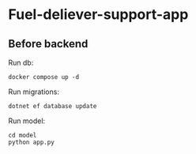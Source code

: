 ﻿# Fuel-deliever-support-app

## Before backend

Run db:

```console
docker compose up -d
```

Run migrations:

```console
dotnet ef database update
```

Run model:

```console
cd model
python app.py
```
